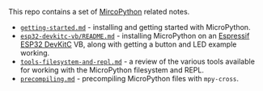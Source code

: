 This repo contains a set of [MircoPython](https://micropython.org/) related notes.

* [`getting-started.md`](getting-started.md) - installing and getting started with MicroPython.
* [`esp32-devkitc-vb/README.md`](esp32-devkitc-vb/README.md) - installing MicroPython on an [Espressif ESP32 DevKitC](https://docs.espressif.com/projects/esp-idf/en/latest/esp32/hw-reference/esp32/get-started-devkitc.html) VB, along with getting a button and LED example working.
* [`tools-filesystem-and-repl.md`](tools-filesystem-and-repl.md) - a review of the various tools available for working with the MicroPython filesystem and REPL.
* [`precompiling.md`](precompiling.md) - precompiling MicroPython files with `mpy-cross`.
